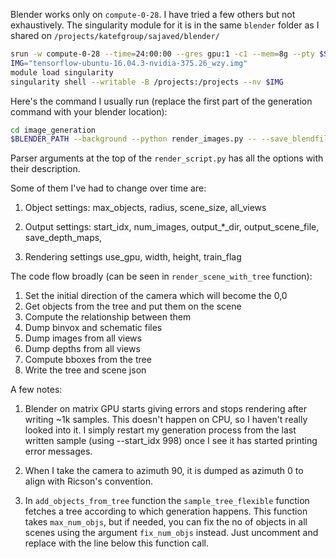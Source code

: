 Blender works only on `compute-0-28`. I have tried a few others but not exhaustively. The singularity module for it is in the same `blender` folder as I shared on `/projects/katefgroup/sajaved/blender/`

```bash
srun -w compute-0-28 --time=24:00:00 --gres gpu:1 -c1 --mem=8g --pty $SHELL
IMG="tensorflow-ubuntu-16.04.3-nvidia-375.26_wzy.img"
module load singularity
singularity shell --writable -B /projects:/projects --nv $IMG
```

Here's the command I usually run (replace the first part of the generation command with your blender location):
```bash
cd image_generation
$BLENDER_PATH --background --python render_images.py -- --save_blendfiles 1 --num_images 1000 --max_objects 3 --use_gpu 1 --save_depth_maps 1  --start_idx 0
```

Parser arguments at the top of the `render_script.py` has all the options with their description.

Some of them I've had to change over time are:

1. Object settings:
max_objects, radius, scene_size, all_views

2. Output settings:
start_idx, num_images, output_*_dir, output_scene_file, save_depth_maps, 

3. Rendering settings
use_gpu, width, height, train_flag


The code flow broadly (can be seen in `render_scene_with_tree` function):

1. Set the initial direction of the camera which will become the 0,0
2. Get objects from the tree and put them on the scene
3. Compute the relationship between them
4. Dump binvox and schematic files
5. Dump images from all views
6. Dump depths from all views
7. Compute bboxes from the tree
8. Write the tree and scene json


A few notes:

1. Blender on matrix GPU starts giving errors and stops rendering after writing ~1k samples. This doesn't happen on CPU, so I haven't really looked into it. I simply restart my generation process from the last written sample (using --start_idx 998) once I see it has started printing error messages.

2. When I take the camera to azimuth 90, it is dumped as azimuth 0 to align with Ricson's convention.

3. In `add_objects_from_tree` function the `sample_tree_flexible` function fetches a tree according to which generation happens. This function takes `max_num_objs`, but if needed, you can fix the no of objects in all scenes using the argument `fix_num_objs` instead. Just uncomment and replace with the line below this function call.
